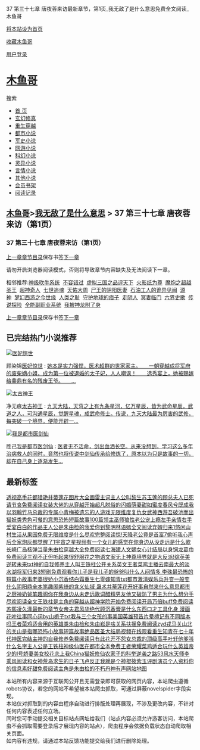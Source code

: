 37 第三十七章 唐夜蓉来访最新章节，第1页\_我无敌了是什么意思免费全文阅读\_木鱼哥

[将本站设为首页](javascript:winSetHP();)

[收藏木鱼哥](javascript:winAddFav())

[用户登录](/login.html?url=https%3A%2F%2Fwww.muyuge.net%2Finfo%2F3928887%2F12090260.html)

[木鱼哥](/)
========

搜索

* [首 页](/)
* [玄幻修真](/sort1/1.html)
* [重生穿越](/sort2/1.html)
* [都市小说](/sort3/1.html)
* [军史小说](/sort4/1.html)
* [网游小说](/sort5/1.html)
* [科幻小说](/sort6/1.html)
* [灵异小说](/sort7/1.html)
* [言情小说](/sort8/1.html)
* [其他小说](/sort9/1.html)
* [会员书架](/mybook.html)
* [阅读记录](/jilu.html)

[木鱼哥](/)>[我无敌了是什么意思](/info/3928887.html) > 37 第三十七章 唐夜蓉来访（第1页）
--------------------------------------------------------------

### 37 第三十七章 唐夜蓉来访（第1页）

[上一章](/info/3928887/12066716.html)[章节目录](/info/3928887.html)保存书签[下一章](/info/3928887/12090260_1.html)

请勿开启浏览器阅读模式，否则将导致章节内容缺失及无法阅读下一章。

相邻推荐:[神级吹牛系统](https://www.shxsw.com/novel_42145/index.html)  [不容错过](/read/28273.html)  [虚拟三国之品评天下](/read/28280.html)  [火影纸为尊](/read/28287.html)  [魔炮之超越圣王](/read/28282.html)  [超神奇人](/read/28275.html)  [七世追魂](/read/28285.html)  [天佑大周](/read/28288.html)  [尸王的阴阳医妻](/read/28283.html)  [石油工人的诡异见闻](/read/28274.html)  [源神](/read/28276.html)  [梦幻西游之今世缘](/read/28286.html)  [人类之耻](/read/28289.html)  [守护地球的痞子](/read/28281.html)  [走阴人](/read/28279.html)  [冥妻临门](/read/28284.html)  [六界史歌](/read/28291.html)  [传说探险](/read/28278.html)  [全能副职业系统](/read/28290.html)  [我被神龙附了身](/read/28277.html)

[上一章](/info/3928887/12066716.html)[章节目录](/info/3928887.html)保存书签[下一章](/info/3928887/12090260_1.html)

已完结热门小说推荐
---------

[![医妃惊世](/img/52777.jpg)](/read/52777.html)

顾染锦[医妃惊世](/read/52777.html)
:   [她本是实力强悍，医术超群的世家家主。　　一朝穿越成将军府的废柴嫡小姐，成为第一位被退婚的太子妃，人人嘲讽！　　选秀宴上，她被赐嫁给鼎鼎有名的残废王爷。　　...](/read/52777.html)

[![太古神王](/img/26.jpg)](/read/26.html)

净无痕[太古神王](/read/26.html)
:   [九天大陆，天穹之上有九条星河，亿万星辰，皆为武命星辰，武道之人，可沟通星辰，觉醒星魂，成武命修士。传说，九天大陆最为厉害的武修，每突破一个境界，便能开辟一...](/read/26.html)

[![我是都市医剑仙](/img/72879.jpg)](/read/72879.html)

胜己[我是都市医剑仙](/read/72879.html)
:   [医者无不活命，剑出血洒长空。从来没想到，学习这么多年治病救人的同时，竟然也将传说中剑仙传承给修炼了，原本以为只是故事的一切，却在自己身上逐渐发生...](/read/72879.html)

最新标签
----

[透视高手花都猎艳](/info/3929898.html)[并蒂莲花图片大全画](/info/3929961.html)[雷主词](/info/3929938.html)[主人公叫黎生苏玉莲的](/info/3930023.html)[顾总夫人已死请节哀免费阅读](/info/3930018.html)[女装大佬的](/info/3930045.html)[从穿越开始超凡脱俗的](/info/3930124.html)[闪婚萌妻甜如蜜](/info/3930156.html)[度春风兮既成我以羽翰](/info/3930174.html)[竹马总裁的专属小青梅](/info/3929901.html)[被遗忘的人游戏](/info/3930058.html)[无限维度复仇女武神](/info/3929990.html)[西游吾破池而出](/info/3930072.html)[猫妖类](/info/3930010.html)[秀色可餐的意思](/info/3930057.html)[恐怖短篇故事100篇](/info/3930153.html)[领主巫师](/info/3929997.html)[狼性老公宠上瘾](/info/3930030.html)[左手亲情右手爱](/info/3929957.html)[宴白白的作品](/info/3929943.html)[主人公是朱由检的](/info/3930036.html)[我爱你到黎明林语嫣全文阅读](/info/3929999.html)[弃婿归来1](/info/3929906.html)[悠闲山村生活从果园免费](/info/3930137.html)[无限维度是什么](/info/3929991.html)[尽欢完整阅读](/info/3930086.html)[惊!天降老公竟是首富7](/info/3930013.html)[偷听我心声后全家炮灰都觉醒了1](/info/3930063.html)[宇宙之星视频](/info/3929950.html)[有一个女儿的感觉](/info/3930006.html)[在你身边从没走远是什么歌](/info/3930001.html)[长崎广岛核弹当量](/info/3930131.html)[朱由检穿越大全免费阅读](/info/3930040.html)[七海建人文](/info/3930133.html)[嫡女心计结局](/info/3930024.html)[以身饲龙葛巾免费阅读](/info/3930184.html)[三观不正但听起来很舒服](/info/3930101.html)[花之物语文案](/info/3930138.html)[无上神尊境界](/info/3929933.html)[就是大反派!](/info/3929919.html)[综英美逆转未来txt](/info/3930033.html)[神的自我修养](/info/3929924.html)[主人叫王铁柱](/info/3929967.html)[公开关系英文](/info/3929891.html)[王者菜鸡主播](/info/3930182.html)[云南最大的淡水湖](/info/3929902.html)[将军归来3短剧免费观看](/info/3930106.html)[你儿子是我儿子的爸爸叫什么](/info/3930050.html)[人间情多 李殊](/info/3930136.html)[最恐怖的短篇小故事](/info/3930154.html)[老婆很娇小](/info/3929964.html)[沉香结白霜](/info/3929980.html)[重生七零嫁知青txt](/info/3930098.html)[都市激清娱乐](/info/3930099.html)[兵升变一般变什么](/info/3929913.html)[阴阳鼎全本笔趣阁](/info/3929941.html)[紫绮的含义](/info/3930162.html)[仙域 蛊术](/info/3929905.html)[并蒂莲花开好事自然来什么意思](/info/3929962.html)[都市之厨神奶爸笔趣阁](/info/3930029.html)[你在我身边从未走远歌词](/info/3930002.html)[醋精男友他又破防了男主为什么想分手](/info/3930168.html)[尽欢阅读全文](/info/3930083.html)[王铁柱是主角的](/info/3929966.html)[穿越从超神学院开始免费阅读](/info/3930125.html)[开局万倍buff免费阅读](/info/3929886.html)[苏熙凌久泽最新的章节](/info/3930123.html)[女帝夫君风华绝代顾](/info/3930170.html)[沉香膏是什么东西](/info/3929983.html)[口才工具](/info/3930183.html)[化身 漫画](/info/3930140.html)[花叶往事](/info/3930113.html)[同心词by山栀子txt](/info/3930178.html)[我与三个女孩的事](/info/3929937.html)[美国英雄预告片](/info/3930132.html)[晕檀记有不同版本吗](/info/3930046.html)[王者菜鸡适合用的英雄类](/info/3930181.html)[朱由检和朱由崧是啥关系](/info/3930037.html)[扶摇免费阅读zyd](/info/3930157.html)[戎马关山北的关山是指哪](/info/3929893.html)[恐怖小故事短篇故事](/info/3930155.html)[绝品医圣大结局视频在线观看](/info/3930091.html)[重生知青在七十年代神医完结](/info/3929986.html)[主神的自我修养免费阅读](/info/3929923.html)[只有此花开不怨](/info/3929994.html)[女总裁的顶级高手叶轩他爹叫什么名字](/info/3930120.html)[主人公是王铁柱](/info/3929965.html)[神级仙医在都市全本免费](/info/3929916.html)[王者荣耀菜鸡适合玩什么英雄](/info/3930179.html)[帝少的l号娇妻](/info/3930056.html)[美女校花恋上我China](/info/3930115.html)[猫妖修仙](/info/3930011.html)[农家子的科举逆袭之路53](/info/3930117.html)[风水天师李乘风阅读](/info/3929903.html)[和女神荒岛求生的日子飞卢](/info/3930175.html)[反正我就是个神棍](/info/3929917.html)[筱紫玉评剧演员个人资料](/info/3930161.html)[你的信息素好甜免费阅读](/info/3930093.html)[主角是朱由检的](/info/3930035.html)[不朽丹神有声](/info/3930017.html)[网站地图](/sitemap_1.xml)

本站所有内容来源于互联网公开且无需登录即可获取的网页内容，本站爬虫遵循robots协议，若您的网站不希望被本站爬虫抓取，可通过屏蔽novelspider字段实现。  
本站仅对抓取到的内容由程序自动进行排版处理再展现，不涉及更改内容，不针对任何内容表述任何立场。  
同时您可手动提交相关目标站点网址给我们（站点内容必须允许游客访问，本站爬虫不会抓取需要登录后才展现内容的站点），爬虫程序会依据负载状态自动爬取相关页面。  
如内容有违规，请通过本站反馈功能提交给我们进行删除处理。